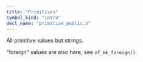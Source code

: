 ```yaml
---
title: "Primitives"
symbol_kind: "intro"
decl_name: "primitive_public.h"
---
```


All primitive values but strings.

"foreign" values are also here, see `v7_mk_foreign()`.

